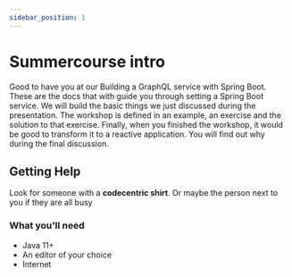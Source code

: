 ```yaml
---
sidebar_position: 1
---
```


# Summercourse intro

Good to have you at our Building a GraphQL service with Spring Boot.
These are the docs that with guide you through setting a Spring Boot service. We will build the basic things we just
discussed during the presentation. The workshop is defined in an example, an exercise and the solution to that exercise.
Finally, when you finished the workshop, it would be good to transform it to a reactive application. You will find out
why during the final discussion.

## Getting Help

Look for someone with a **codecentric shirt**.
Or maybe the person next to you if they are all busy

### What you'll need

- Java 11+
- An editor of your choice
- Internet
